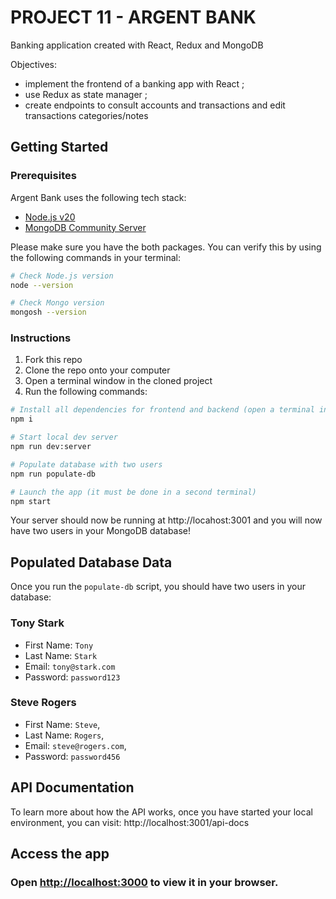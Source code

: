 # PROJECT 11 - ARGENT BANK

Banking application created with React, Redux and MongoDB

Objectives:

- implement the frontend of a banking app with React ;
- use Redux as state manager ;
- create endpoints to consult accounts and transactions and edit transactions categories/notes

## Getting Started

### Prerequisites

Argent Bank uses the following tech stack:

- [Node.js v20](https://nodejs.org/en/)
- [MongoDB Community Server](https://www.mongodb.com/try/download/community)

Please make sure you have the both packages. You can verify this by using the following commands in your terminal:

```bash
# Check Node.js version
node --version

# Check Mongo version
mongosh --version
```

### Instructions

1. Fork this repo
1. Clone the repo onto your computer
1. Open a terminal window in the cloned project
1. Run the following commands:

```bash
# Install all dependencies for frontend and backend (open a terminal in the project folder)
npm i

# Start local dev server
npm run dev:server

# Populate database with two users
npm run populate-db

# Launch the app (it must be done in a second terminal)
npm start
```

Your server should now be running at http://locahost:3001 and you will now have two users in your MongoDB database!

## Populated Database Data

Once you run the `populate-db` script, you should have two users in your database:

### Tony Stark

- First Name: `Tony`
- Last Name: `Stark`
- Email: `tony@stark.com`
- Password: `password123`

### Steve Rogers

- First Name: `Steve`,
- Last Name: `Rogers`,
- Email: `steve@rogers.com`,
- Password: `password456`

## API Documentation

To learn more about how the API works, once you have started your local environment, you can visit: http://localhost:3001/api-docs

## Access the app

### Open [http://localhost:3000](http://localhost:3000) to view it in your browser.
